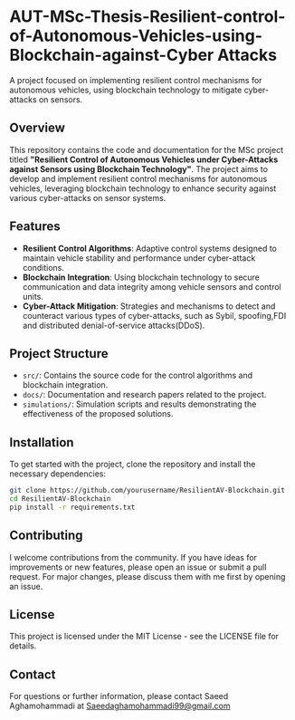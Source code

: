 # AUT-MSc-Thesis-Resilient-control-of-Autonomous-Vehicles-using-Blockchain-against-Cyber Attacks
A project focused on implementing resilient control mechanisms for autonomous vehicles, using blockchain technology to mitigate cyber-attacks on sensors.

## Overview
This repository contains the code and documentation for the MSc project titled **"Resilient Control of Autonomous Vehicles under Cyber-Attacks against Sensors using Blockchain Technology"**. The project aims to develop and implement resilient control mechanisms for autonomous vehicles, leveraging blockchain technology to enhance security against various cyber-attacks on sensor systems.

## Features
- **Resilient Control Algorithms**: Adaptive control systems designed to maintain vehicle stability and performance under cyber-attack conditions.
- **Blockchain Integration**: Using blockchain technology to secure communication and data integrity among vehicle sensors and control units.
- **Cyber-Attack Mitigation**: Strategies and mechanisms to detect and counteract various types of cyber-attacks, such as Sybil, spoofing,FDI and distributed denial-of-service attacks(DDoS).

## Project Structure
- `src/`: Contains the source code for the control algorithms and blockchain integration.
- `docs/`: Documentation and research papers related to the project.
- `simulations/`: Simulation scripts and results demonstrating the effectiveness of the proposed solutions.

## Installation
To get started with the project, clone the repository and install the necessary dependencies:
```bash
git clone https://github.com/yourusername/ResilientAV-Blockchain.git
cd ResilientAV-Blockchain
pip install -r requirements.txt
```
## Contributing
I welcome contributions from the community. If you have ideas for improvements or new features, please open an issue or submit a pull request. For major changes, please discuss them with me first by opening an issue.

## License
This project is licensed under the MIT License - see the LICENSE file for details.

## Contact
For questions or further information, please contact Saeed Aghamohammadi at Saeedaghamohammadi99@gmail.com
